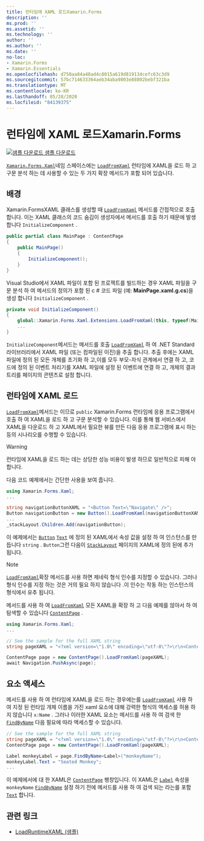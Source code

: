 ```yaml
---
title: 런타임에 XAML 로드Xamarin.Forms
description: ''
ms.prod: ''
ms.assetid: ''
ms.technology: ''
author: ''
ms.author: ''
ms.date: ''
no-loc:
- Xamarin.Forms
- Xamarin.Essentials
ms.openlocfilehash: d750aa84a48ad4c8015a619d819134cefc63c3d9
ms.sourcegitcommit: 57bc714633364aeb34aba9803e88802bebf321ba
ms.translationtype: MT
ms.contentlocale: ko-KR
ms.lasthandoff: 05/28/2020
ms.locfileid: "84139375"
---
```

# <a name="loading-xaml-at-runtime-in-xamarinforms"></a>런타임에 XAML 로드Xamarin.Forms

[![샘플 다운로드](~/media/shared/download.png) 샘플 다운로드](https://docs.microsoft.com/samples/xamarin/xamarin-forms-samples/xaml-loadruntimexaml)

[`Xamarin.Forms.Xaml`](xref:Xamarin.Forms.Xaml)네임 스페이스에는 [`LoadFromXaml`](xref:Xamarin.Forms.Xaml.Extensions.LoadFromXaml*) 런타임에 XAML을 로드 하 고 구문 분석 하는 데 사용할 수 있는 두 가지 확장 메서드가 포함 되어 있습니다.

## <a name="background"></a>배경

Xamarin.FormsXAML 클래스를 생성할 때 [`LoadFromXaml`](xref:Xamarin.Forms.Xaml.Extensions.LoadFromXaml*) 메서드를 간접적으로 호출 합니다. 이는 XAML 클래스의 코드 숨김이 생성자에서 메서드를 호출 하기 때문에 발생 합니다 `InitializeComponent` .

```csharp
public partial class MainPage : ContentPage
{
    public MainPage()
    {
        InitializeComponent();
    }
}
```

Visual Studio에서 XAML 파일이 포함 된 프로젝트를 빌드하는 경우 XAML 파일을 구문 분석 하 여 메서드의 정의가 포함 된 c # 코드 파일 (예: **MainPage.xaml.g.cs**)을 생성 합니다 `InitializeComponent` .

```csharp
private void InitializeComponent()
{
    global::Xamarin.Forms.Xaml.Extensions.LoadFromXaml(this, typeof(MainPage));
    ...
}
```

`InitializeComponent`메서드는 메서드를 호출 [`LoadFromXaml`](xref:Xamarin.Forms.Xaml.Extensions.LoadFromXaml*) 하 여 .NET Standard 라이브러리에서 XAML 파일 (또는 컴파일된 이진)을 추출 합니다. 추출 후에는 XAML 파일에 정의 된 모든 개체를 초기화 하 고,이를 모두 부모-자식 관계에서 연결 하 고, 코드에 정의 된 이벤트 처리기를 XAML 파일에 설정 된 이벤트에 연결 하 고, 개체의 결과 트리를 페이지의 콘텐츠로 설정 합니다.

## <a name="loading-xaml-at-runtime"></a>런타임에 XAML 로드

[`LoadFromXaml`](xref:Xamarin.Forms.Xaml.Extensions.LoadFromXaml*)메서드는 이므로 `public` Xamarin.Forms 런타임에 응용 프로그램에서 호출 하 여 XAML을 로드 하 고 구문 분석할 수 있습니다. 이를 통해 웹 서비스에서 XAML을 다운로드 하 고 XAML에서 필요한 뷰를 만든 다음 응용 프로그램에 표시 하는 등의 시나리오를 수행할 수 있습니다.

> [!WARNING]
> 런타임에 XAML을 로드 하는 데는 상당한 성능 비용이 발생 하므로 일반적으로 피해 야 합니다.

다음 코드 예제에서는 간단한 사용을 보여 줍니다.

```csharp
using Xamarin.Forms.Xaml;
...

string navigationButtonXAML = "<Button Text=\"Navigate\" />";
Button navigationButton = new Button().LoadFromXaml(navigationButtonXAML);
...
_stackLayout.Children.Add(navigationButton);
```

이 예제에서는 [`Button`](xref:Xamarin.Forms.Button) [`Text`](xref:Xamarin.Forms.Button.Text) 에 정의 된 XAML에서 속성 값을 설정 하 여 인스턴스를 만듭니다 `string` . `Button`그런 다음이 [`StackLayout`](xref:Xamarin.Forms.StackLayout) 페이지의 XAML에 정의 된에 추가 됩니다.

> [!NOTE]
> [`LoadFromXaml`](xref:Xamarin.Forms.Xaml.Extensions.LoadFromXaml*)확장 메서드를 사용 하면 제네릭 형식 인수를 지정할 수 있습니다. 그러나 형식 인수를 지정 하는 것은 거의 필요 하지 않습니다 .이 인수는 작동 하는 인스턴스의 형식에서 유추 됩니다.

메서드를 사용 하 여 [`LoadFromXaml`](xref:Xamarin.Forms.Xaml.Extensions.LoadFromXaml*) 모든 XAML을 확장 하 고 다음 예제를 않아서 하 여 탐색할 수 있습니다 [`ContentPage`](xref:Xamarin.Forms.ContentPage) .

```csharp
using Xamarin.Forms.Xaml;
...

// See the sample for the full XAML string
string pageXAML = "<?xml version=\"1.0\" encoding=\"utf-8\"?>\r\n<ContentPage xmlns=\"http://xamarin.com/schemas/2014/forms\"\nxmlns:x=\"http://schemas.microsoft.com/winfx/2009/xaml\"\nx:Class=\"LoadRuntimeXAML.CatalogItemsPage\"\nTitle=\"Catalog Items\">\n</ContentPage>";

ContentPage page = new ContentPage().LoadFromXaml(pageXAML);
await Navigation.PushAsync(page);
```

## <a name="accessing-elements"></a>요소 액세스

메서드를 사용 하 여 런타임에 XAML을 로드 하는 경우에는를 [`LoadFromXaml`](xref:Xamarin.Forms.Xaml.Extensions.LoadFromXaml*) 사용 하 여 지정 된 런타임 개체 이름을 가진 xaml 요소에 대해 강력한 형식의 액세스를 허용 하지 않습니다 `x:Name` . 그러나 이러한 XAML 요소는 메서드를 사용 하 여 검색 한 [`FindByName`](xref:Xamarin.Forms.NameScopeExtensions.FindByName*) 다음 필요에 따라 액세스할 수 있습니다.

```csharp
// See the sample for the full XAML string
string pageXAML = "<?xml version=\"1.0\" encoding=\"utf-8\"?>\r\n<ContentPage xmlns=\"http://xamarin.com/schemas/2014/forms\"\nxmlns:x=\"http://schemas.microsoft.com/winfx/2009/xaml\"\nx:Class=\"LoadRuntimeXAML.CatalogItemsPage\"\nTitle=\"Catalog Items\">\n<StackLayout>\n<Label x:Name=\"monkeyName\"\n />\n</StackLayout>\n</ContentPage>";
ContentPage page = new ContentPage().LoadFromXaml(pageXAML);

Label monkeyLabel = page.FindByName<Label>("monkeyName");
monkeyLabel.Text = "Seated Monkey";
...
```

이 예제에서에 대 한 XAML은 [`ContentPage`](xref:Xamarin.Forms.ContentPage) 팽창입니다. 이 XAML은 [`Label`](xref:Xamarin.Forms.Label) 속성을 `monkeyName` [`FindByName`](xref:Xamarin.Forms.NameScopeExtensions.FindByName*) 설정 하기 전에 메서드를 사용 하 여 검색 되는 라는를 포함 [`Text`](xref:Xamarin.Forms.Label.Text) 합니다.

## <a name="related-links"></a>관련 링크

- [LoadRuntimeXAML (샘플)](https://docs.microsoft.com/samples/xamarin/xamarin-forms-samples/xaml-loadruntimexaml)
